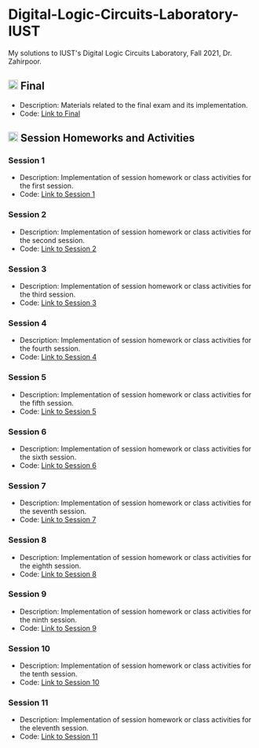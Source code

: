 # Digital-Logic-Circuits-Laboratory-IUST
My solutions to IUST's Digital Logic Circuits Laboratory, Fall 2021, Dr. Zahirpoor.

## <img width="20" height="20" src="https://img.icons8.com/wired/64/41b883/test-passed.png" alt="test-passed"/> Final
- Description: Materials related to the final exam and its implementation.
- Code: [Link to Final](https://github.com/lelnazrezaeel/Digital-Logic-Circuits-Laboratory-IUST/tree/main/Final)

## <img width="20" height="20" src="https://img.icons8.com/ios/50/41b883/homework.png" alt="homework"/> Session Homeworks and Activities
### Session 1
- Description: Implementation of session homework or class activities for the first session.
- Code: [Link to Session 1](https://github.com/lelnazrezaeel/Digital-Logic-Circuits-Laboratory-IUST/tree/main/Session1)

### Session 2
- Description: Implementation of session homework or class activities for the second session.
- Code: [Link to Session 2](https://github.com/lelnazrezaeel/Digital-Logic-Circuits-Laboratory-IUST/tree/main/Session2)

### Session 3
- Description: Implementation of session homework or class activities for the third session.
- Code: [Link to Session 3](https://github.com/lelnazrezaeel/Digital-Logic-Circuits-Laboratory-IUST/tree/main/Session3)

### Session 4
- Description: Implementation of session homework or class activities for the fourth session.
- Code: [Link to Session 4](https://github.com/lelnazrezaeel/Digital-Logic-Circuits-Laboratory-IUST/tree/main/Session4)

### Session 5
- Description: Implementation of session homework or class activities for the fifth session.
- Code: [Link to Session 5](https://github.com/lelnazrezaeel/Digital-Logic-Circuits-Laboratory-IUST/tree/main/Session5)

### Session 6
- Description: Implementation of session homework or class activities for the sixth session.
- Code: [Link to Session 6](https://github.com/lelnazrezaeel/Digital-Logic-Circuits-Laboratory-IUST/tree/main/Session6)

### Session 7
- Description: Implementation of session homework or class activities for the seventh session.
- Code: [Link to Session 7](https://github.com/lelnazrezaeel/Digital-Logic-Circuits-Laboratory-IUST/tree/main/Session7)

### Session 8
- Description: Implementation of session homework or class activities for the eighth session.
- Code: [Link to Session 8](https://github.com/lelnazrezaeel/Digital-Logic-Circuits-Laboratory-IUST/tree/main/Session8)

### Session 9
- Description: Implementation of session homework or class activities for the ninth session.
- Code: [Link to Session 9](https://github.com/lelnazrezaeel/Digital-Logic-Circuits-Laboratory-IUST/tree/main/Session9)

### Session 10
- Description: Implementation of session homework or class activities for the tenth session.
- Code: [Link to Session 10](https://github.com/lelnazrezaeel/Digital-Logic-Circuits-Laboratory-IUST/tree/main/Session10)

### Session 11
- Description: Implementation of session homework or class activities for the eleventh session.
- Code: [Link to Session 11](https://github.com/lelnazrezaeel/Digital-Logic-Circuits-Laboratory-IUST/tree/main/Session11)
